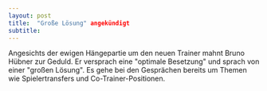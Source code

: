 ```yaml
---
layout: post
title:  "Große Lösung" angekündigt
subtitle:  
---
```


Angesichts der ewigen Hängepartie um den neuen Trainer mahnt Bruno Hübner zur Geduld. Er versprach eine "optimale Besetzung" und sprach von einer "großen Lösung". Es gehe bei den Gesprächen bereits um Themen wie Spielertransfers und Co-Trainer-Positionen.


